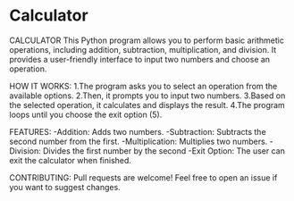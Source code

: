 # Calculator
CALCULATOR
This Python program allows you to perform basic arithmetic operations, including addition, subtraction, multiplication, and division. It provides a user-friendly interface to input two numbers and choose an operation.

HOW IT WORKS:
1.The program asks you to select an operation from the available options.
2.Then, it prompts you to input two numbers.
3.Based on the selected operation, it calculates and displays the result.
4.The program loops until you choose the exit option (5).

FEATURES:
-Addition: Adds two numbers.
-Subtraction: Subtracts the second number from the first.
-Multiplication: Multiplies two numbers.
-Division: Divides the first number by the second
-Exit Option: The user can exit the calculator when finished.

CONTRIBUTING: Pull requests are welcome! Feel free to open an issue if you want to suggest changes.
